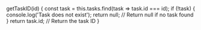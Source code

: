 getTaskID(id) {
    const task = this.tasks.find(task => task.id === id);
    if (!task) {
        console.log('Task does not exist');
        return null; // Return null if no task found
    }
    return task.id; // Return the task ID
}
